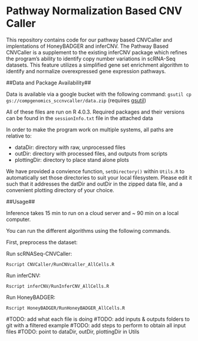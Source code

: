 # Pathway Normalization Based CNV Caller

This repository contains code for our pathway based CNVCaller and implentations of HoneyBADGER and inferCNV. The Pathway Based CNVCaller is a supplement to the existing inferCNV package which refines the program’s ability to identify copy number variations in scRNA-Seq datasets. This feature utilizes a simplified gene set enrichment algorithm to identify and normalize overexpressed gene expression pathways.


##Data and Package Availability##

Data is available via a google bucket with the following command: `gsutil cp gs://compgenomics_sccnvcaller/data.zip` (requires [gsutil](https://cloud.google.com/storage/docs/gsutil_install))

All of these files are run on R 4.0.3. Required packages and their versions can be found in the `sessionInfo.txt` file in the attached data

In order to make the program work on multiple systems, all paths are relative to:

- dataDir: directory with raw, unprocessed files
- outDir: directory with processed files, and outputs from scripts
- plottingDir: directory to place stand alone plots

We have provided a convience function, `setDirectory()` within `Utils.R` to automatically set those directories to suit your local filesystem. 
Please edit it such that it addresses the datDir and outDir in the zipped data file, and a convenient plotting directory of your choice.  

##Usage##


Inference takes 15 min to run on a cloud server and ~ 90 min on a local computer.

You can run the different algorithms using the following commands.

First, preprocess the dataset:

Run scRNASeq-CNVCaller:
```
Rscript CNVCaller/RunCNVcaller_AllCells.R
```

Run inferCNV:
```
Rscript inferCNV/RunInferCNV_AllCells.R
```

Run HoneyBADGER:
```
Rscript HoneyBADGER/RunHoneyBADGER_AllCells.R
```

#TODO: add what each file is doing
#TODO: add inputs & outputs folders to git with a filtered example
#TODO: add steps to perform to obtain all input files
#TODO: point to dataDir, outDir, plottingDir in Utils   
